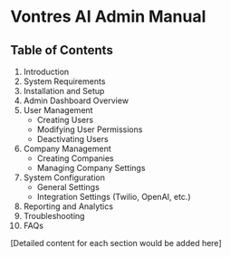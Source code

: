 # Vontres AI Admin Manual

## Table of Contents
1. Introduction
2. System Requirements
3. Installation and Setup
4. Admin Dashboard Overview
5. User Management
   - Creating Users
   - Modifying User Permissions
   - Deactivating Users
6. Company Management
   - Creating Companies
   - Managing Company Settings
7. System Configuration
   - General Settings
   - Integration Settings (Twilio, OpenAI, etc.)
8. Reporting and Analytics
9. Troubleshooting
10. FAQs

[Detailed content for each section would be added here]